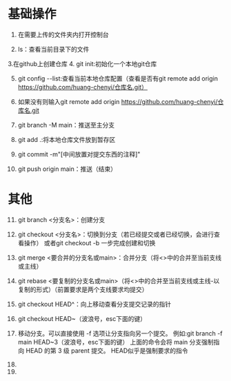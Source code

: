 # 基础操作
1. 在需要上传的文件夹内打开控制台
 
2. ls：查看当前目录下的文件
 
3.在github上创建仓库
4. git init:初始化一个本地git仓库
 
5. git config --list:查看当前本地仓库配置（查看是否有git remote add origin https://github.com/huang-chenyi/仓库名.git）
 
6. 如果没有则输入git remote add origin https://github.com/huang-chenyi/仓库名.git
7. git branch -M main：推送至主分支
 
8. git add .:将本地仓库文件放到暂存区
 
9. git commit -m"[中间放置对提交东西的注释]"
 
10. git push origin main：推送（结束）



# 其他
11. git branch <分支名>：创建分支

12. git checkout <分支名>：切换到分支（若已经提交或者已经切换，会进行查看操作）
或者git checkout -b <your-branch-name>一步完成创建和切换

13. git merge <要合并的分支名或main>：合并分支（将<>中的合并至当前支线或主线）

14. git rebase <要复制的分支名或main>（将<>中的合并至当前支线或主线-以复制的形式）（前置要求是两个支线要求均提交）

15. git checkout HEAD^：向上移动查看分支提交记录的指针

16. git checkout HEAD~<number>（波浪号，esc下面的键）

17. 移动分支。可以直接使用 -f 选项让分支指向另一个提交。
例如:git branch -f main HEAD~3（波浪号，esc下面的键）
上面的命令会将 main 分支强制指向 HEAD 的第 3 级 parent 提交。
HEAD似乎是强制要求的指令

18. 

19. 
